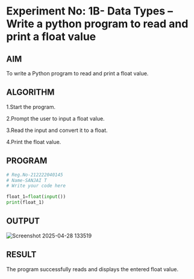 # Experiment No: 1B- Data Types – Write a python program to read and print a float value
## AIM  
To write a Python program to read and print a float value.

## ALGORITHM  
1.Start the program.

2.Prompt the user to input a float value.

3.Read the input and convert it to a float.

4.Print the float value.

## PROGRAM
```python
# Reg.No-212222040145
# Name-SANJAI T
# Write your code here

float_1=float(input())
print(float_1)

```
## OUTPUT
![Screenshot 2025-04-28 133519](https://github.com/user-attachments/assets/470a50fb-2060-49ef-a12c-c733fec7512a)

## RESULT
The program successfully reads and displays the entered float value.

